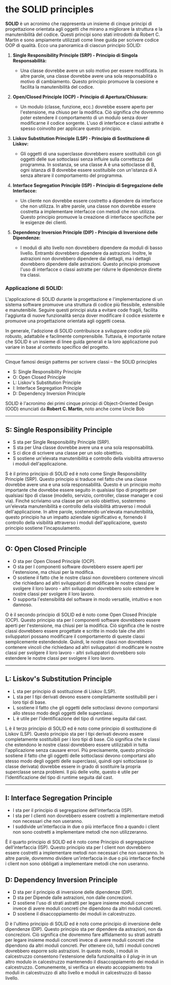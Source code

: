 # the SOLID principles

**SOLID** è un acronimo che rappresenta un insieme di cinque principi di progettazione orientata agli oggetti che mirano a migliorare la struttura e la manutenibilità del codice. Questi principi sono stati introdotti da Robert C. Martin e sono ampiamente utilizzati come linee guida per scrivere codice OOP di qualità. Ecco una panoramica di ciascun principio SOLID:

1. **Single Responsibility Principle (SRP) - Principio di Singola Responsabilità:**
   - Una classe dovrebbe avere un solo motivo per essere modificata. In altre parole, una classe dovrebbe avere una sola responsabilità o motivo di cambiamento. Questo principio promuove la coesione e facilita la manutenibilità del codice.

2. **Open/Closed Principle (OCP) - Principio di Apertura/Chiusura:**
   - Un modulo (classe, funzione, ecc.) dovrebbe essere aperto per l'estensione, ma chiuso per la modifica. Ciò significa che dovremmo poter estendere il comportamento di un modulo senza dover modificarne il codice sorgente. L'uso di interfacce e classi astratte è spesso coinvolto per applicare questo principio.

3. **Liskov Substitution Principle (LSP) - Principio di Sostituzione di Liskov:**
   - Gli oggetti di una superclasse dovrebbero essere sostituibili con gli oggetti delle sue sottoclassi senza influire sulla correttezza del programma. In sostanza, se una classe A è una sottoclasse di B, ogni istanza di B dovrebbe essere sostituibile con un'istanza di A senza alterare il comportamento del programma.

4. **Interface Segregation Principle (ISP) - Principio di Segregazione delle Interfacce:**
   - Un cliente non dovrebbe essere costretto a dipendere da interfacce che non utilizza. In altre parole, una classe non dovrebbe essere costretta a implementare interfacce con metodi che non utilizza. Questo principio promuove la creazione di interfacce specifiche per le esigenze dei clienti.

5. **Dependency Inversion Principle (DIP) - Principio di Inversione delle Dipendenze:**
   - I moduli di alto livello non dovrebbero dipendere da moduli di basso livello. Entrambi dovrebbero dipendere da astrazioni. Inoltre, le astrazioni non dovrebbero dipendere dai dettagli, ma i dettagli dovrebbero dipendere dalle astrazioni. Questo principio promuove l'uso di interfacce o classi astratte per ridurre le dipendenze dirette tra classi.

### Applicazione di SOLID:

L'applicazione di SOLID durante la progettazione e l'implementazione di un sistema software promuove una struttura di codice più flessibile, estensibile e manutenibile. Seguire questi principi aiuta a evitare code fragili, facilita l'aggiunta di nuove funzionalità senza dover modificare il codice esistente e promuove una progettazione orientata agli oggetti coesa.

In generale, l'adozione di SOLID contribuisce a sviluppare codice più robusto, adattabile e facilmente comprensibile. Tuttavia, è importante notare che SOLID è un insieme di linee guida generali e la loro applicazione può variare in base al contesto specifico del progetto.

---

Cinque famosi design patterns per scrivere classi – the SOLID principles

* S: Single Responsibility Principle
* O: Open Closed Principle
* L: Liskov's Substitution Principle
* I: Interface Segregation Principle
* D: Dependency Inversion Principle

SOLID è l'acronimo dei primi cinque principi di Object-Oriented Design (OOD) enunciati da **Robert C. Martin**, noto anche come Uncle Bob

---

## S: Single Responsibility Principle

* S sta per Single Responsibility Principle (SRP).
* S sta per Una classe dovrebbe avere una e una sola responsabilità.
* S ci dice di scrivere una classe per un solo obiettivo.
* S sostiene un'elevata manutenibilità e controllo della visibilità attraverso i moduli dell'applicazione.

S è il primo principio di SOLID ed è noto come Single Responsibility Principle (SRP). Questo principio si traduce nel fatto che una classe dovrebbe avere una e una sola responsabilità. Questo è un principio molto importante che dovrebbe essere seguito in qualsiasi tipo di progetto per qualsiasi tipo di classe (modello, servizio, controller, classe manager e così via). Finché scriviamo una classe per un solo obiettivo, sosterremo un'elevata manutenibilità e controllo della visibilità attraverso i moduli dell'applicazione. In altre parole, sostenendo un'elevata manutenibilità, questo principio ha un impatto aziendale significativo e, fornendo il controllo della visibilità attraverso i moduli dell'applicazione, questo principio sostiene l'incapsulamento.

---

## O: Open Closed Principle

* O sta per Open Closed Principle (OCP).
* O sta per I componenti software dovrebbero essere aperti per l'estensione, ma chiusi per la modifica.
* O sostiene il fatto che le nostre classi non dovrebbero contenere vincoli che richiedano ad altri sviluppatori di modificare le nostre classi per svolgere il loro lavoro - altri sviluppatori dovrebbero solo estendere le nostre classi per svolgere il loro lavoro.
* O supporta l'estensibilità del software in modo versatile, intuitivo e non dannoso.

O è il secondo principio di SOLID ed è noto come Open Closed Principle (OCP). Questo principio sta per I componenti software dovrebbero essere aperti per l'estensione, ma chiusi per la modifica. Ciò significa che le nostre classi dovrebbero essere progettate e scritte in modo tale che altri sviluppatori possano modificare il comportamento di queste classi semplicemente estendendole. Quindi, le nostre classi non dovrebbero contenere vincoli che richiedano ad altri sviluppatori di modificare le nostre classi per svolgere il loro lavoro - altri sviluppatori dovrebbero solo estendere le nostre classi per svolgere il loro lavoro.

---

## L: Liskov's Substitution Principle

* L sta per principio di sostituzione di Liskov (LSP).
* L sta per I tipi derivati devono essere completamente sostituibili per i loro tipi di base.
* L sostiene il fatto che gli oggetti delle sottoclassi devono comportarsi allo stesso modo degli oggetti delle superclassi.
* L è utile per l'identificazione del tipo di runtime seguita dal cast.

L è il terzo principio di SOLID ed è noto come principio di sostituzione di Liskov (LSP). Questo principio sta per I tipi derivati devono essere completamente sostituibili per i loro tipi di base. Ciò significa che le classi che estendono le nostre classi dovrebbero essere utilizzabili in tutta l'applicazione senza causare errori. Più precisamente, questo principio sostiene il fatto che gli oggetti delle sottoclassi devono comportarsi allo stesso modo degli oggetti delle superclassi, quindi ogni sottoclasse (o classe derivata) dovrebbe essere in grado di sostituire la propria superclasse senza problemi. Il più delle volte, questo è utile per l'identificazione del tipo di runtime seguita dal cast.

---

## I: Interface Segregation Principle

* I sta per il principio di segregazione dell'interfaccia (ISP).
* I sta per I clienti non dovrebbero essere costretti a implementare metodi non necessari che non useranno.
* I suddivide un'interfaccia in due o più interfacce fino a quando i client non sono costretti a implementare metodi che non utilizzeranno.

È il quarto principio di SOLID ed è noto come Principio di segregazione dell'interfaccia (ISP). Questo principio sta per I client non dovrebbero essere costretti a implementare metodi non necessari che non useranno. In altre parole, dovremmo dividere un'interfaccia in due o più interfacce finché i client non sono obbligati a implementare metodi che non useranno.

## D: Dependency Inversion Principle

* D sta per il principio di inversione delle dipendenze (DIP).
* D sta per Dipende dalle astrazioni, non dalle concrezioni.
* D sostiene l'uso di strati astratti per legare insieme moduli concreti invece di avere moduli concreti che dipendono da altri moduli concreti.
* D sostiene il disaccoppiamento dei moduli in calcestruzzo.

D è l'ultimo principio di SOLID ed è noto come principio di inversione delle dipendenze (DIP). Questo principio sta per dipendere da astrazioni, non da concrezioni. Ciò significa che dovremmo fare affidamento su strati astratti per legare insieme moduli concreti invece di avere moduli concreti che dipendono da altri moduli concreti. Per ottenere ciò, tutti i moduli concreti dovrebbero esporre solo astrazioni. In questo modo, i moduli in calcestruzzo consentono l'estensione della funzionalità o il plug-in in un altro modulo in calcestruzzo mantenendo il disaccoppiamento dei moduli in calcestruzzo. Comunemente, si verifica un elevato accoppiamento tra moduli in calcestruzzo di alto livello e moduli in calcestruzzo di basso livello.

